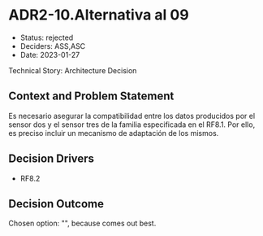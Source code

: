 # ADR2-10.Alternativa al 09

* Status: rejected
* Deciders: ASS,ASC
* Date: 2023-01-27

Technical Story: Architecture Decision

## Context and Problem Statement

Es necesario asegurar la compatibilidad entre los datos producidos por el sensor dos y el sensor tres de la familia especificada en el RF8.1. 
Por ello, es preciso incluir un mecanismo de adaptación de los mismos.

## Decision Drivers

* RF8.2

## Decision Outcome

Chosen option: "", because comes out best.
